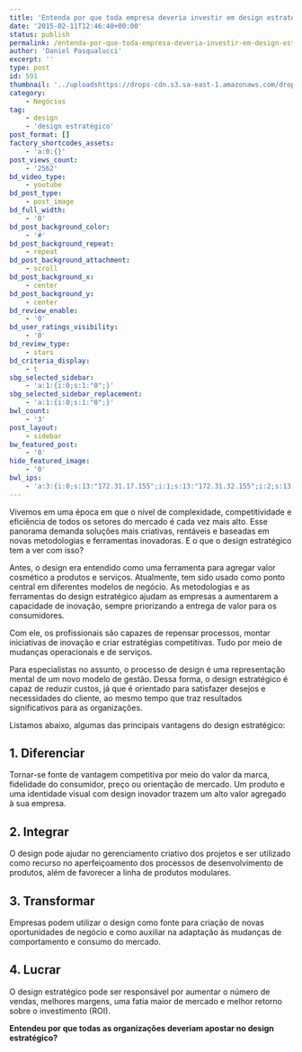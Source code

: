 ```yaml
---
title: 'Entenda por que toda empresa deveria investir em design estratégico'
date: '2015-02-11T12:46:40+00:00'
status: publish
permalink: /entenda-por-que-toda-empresa-deveria-investir-em-design-estrategico
author: 'Daniel Pasqualucci'
excerpt: ''
type: post
id: 591
thumbnail: '../uploadshttps://drops-cdn.s3.sa-east-1.amazonaws.com/drops-new/wp-content/uploads/2015/02/11124640/financialreform-150x150.jpg'
category:
    - Negócios
tag:
    - design
    - 'design estratégico'
post_format: []
factory_shortcodes_assets:
    - 'a:0:{}'
post_views_count:
    - '2562'
bd_video_type:
    - youtube
bd_post_type:
    - post_image
bd_full_width:
    - '0'
bd_post_background_color:
    - '#'
bd_post_background_repeat:
    - repeat
bd_post_background_attachment:
    - scroll
bd_post_background_x:
    - center
bd_post_background_y:
    - center
bd_review_enable:
    - '0'
bd_user_ratings_visibility:
    - '0'
bd_review_type:
    - stars
bd_criteria_display:
    - t
sbg_selected_sidebar:
    - 'a:1:{i:0;s:1:"0";}'
sbg_selected_sidebar_replacement:
    - 'a:1:{i:0;s:1:"0";}'
bwl_count:
    - '3'
post_layout:
    - sidebar
bw_featured_post:
    - '0'
hide_featured_image:
    - '0'
bwl_ips:
    - 'a:3:{i:0;s:13:"172.31.17.155";i:1;s:13:"172.31.32.155";i:2;s:13:"172.31.18.242";}'
---
```

Vivemos em uma época em que o nível de complexidade, competitividade e eficiência de todos os setores do mercado é cada vez mais alto. Esse panorama demanda soluções mais criativas, rentáveis e baseadas em novas metodologias e ferramentas inovadoras. E o que o design estratégico tem a ver com isso?

Antes, o design era entendido como uma ferramenta para agregar valor cosmético a produtos e serviços. Atualmente, tem sido usado como ponto central em diferentes modelos de negócio. As metodologias e as ferramentas do design estratégico ajudam as empresas a aumentarem a capacidade de inovação, sempre priorizando a entrega de valor para os consumidores.

Com ele, os profissionais são capazes de repensar processos, montar iniciativas de inovação e criar estratégias competitivas. Tudo por meio de mudanças operacionais e de serviços.

Para especialistas no assunto, o processo de design é uma representação mental de um novo modelo de gestão. Dessa forma, o design estratégico é capaz de reduzir custos, já que é orientado para satisfazer desejos e necessidades do cliente, ao mesmo tempo que traz resultados significativos para as organizações.

Listamos abaixo, algumas das principais vantagens do design estratégico:

**1. Diferenciar**
------------------

Tornar-se fonte de vantagem competitiva por meio do valor da marca, fidelidade do consumidor, preço ou orientação de mercado. Um produto e uma identidade visual com design inovador trazem um alto valor agregado à sua empresa.

**2. Integrar**
---------------

O design pode ajudar no gerenciamento criativo dos projetos e ser utilizado como recurso no aperfeiçoamento dos processos de desenvolvimento de produtos, além de favorecer a linha de produtos modulares.

**3. Transformar**
------------------

Empresas podem utilizar o design como fonte para criação de novas oportunidades de negócio e como auxiliar na adaptação às mudanças de comportamento e consumo do mercado.

**4. Lucrar**
-------------

O design estratégico pode ser responsável por aumentar o número de vendas, melhores margens, uma fatia maior de mercado e melhor retorno sobre o investimento (ROI).

**Entendeu por que todas as organizações deveriam apostar no design estratégico?**
